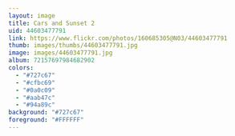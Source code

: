 ```yaml
---
layout: image
title: Cars and Sunset 2
uid: 44603477791
link: https://www.flickr.com/photos/160685305@N03/44603477791
thumb: images/thumbs/44603477791.jpg
image: images/44603477791.jpg
album: 72157697984682902
colors: 
  - "#727c67"
  - "#cfbc69"
  - "#0a0c09"
  - "#aab47c"
  - "#94a89c"
background: "#727c67"
foreground: "#FFFFFF"
---
```


